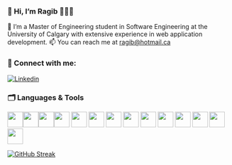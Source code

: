 ### 👋 Hi, I’m Ragib 👨🏽‍💻
  🌱 I’m a Master of Engineering student in Software Engineering at the University of Calgary with extensive experience in web application development. 
  📫 You can reach me at ragib@hotmail.ca













### 🤝 Connect with me: 
[![Linkedin](https://img.shields.io/badge/LinkedIn-0077B5?style=for-the-badge&logo=linkedin&logoColor=white)](https://www.linkedin.com/in/ragibsina)











### 🗂 Languages & Tools
<img height=35 src="https://cdn.jsdelivr.net/gh/devicons/devicon/icons/html5/html5-original.svg" /><img height=35 src="https://cdn.jsdelivr.net/gh/devicons/devicon/icons/css3/css3-original.svg" /><img height=35 src="https://cdn.jsdelivr.net/gh/devicons/devicon/icons/sass/sass-original.svg"/><img height=35 src="https://cdn.jsdelivr.net/gh/devicons/devicon/icons/javascript/javascript-original.svg" />
<img height=35 src="https://cdn.jsdelivr.net/gh/devicons/devicon/icons/typescript/typescript-plain.svg" />
<img height=35 src="https://cdn.jsdelivr.net/gh/devicons/devicon/icons/react/react-original.svg" />
<img height=35 src="https://cdn.jsdelivr.net/gh/devicons/devicon/icons/nextjs/nextjs-original-wordmark.svg" />
<img height=35 src="https://cdn.jsdelivr.net/gh/devicons/devicon/icons/express/express-original-wordmark.svg"/>
<img height=35 src="https://cdn.jsdelivr.net/gh/devicons/devicon/icons/mongodb/mongodb-original-wordmark.svg" />
<img height=35 src="https://cdn.jsdelivr.net/gh/devicons/devicon@latest/icons/python/python-original.svg" />
<img height=35 src="https://cdn.jsdelivr.net/gh/devicons/devicon@latest/icons/numpy/numpy-original-wordmark.svg" />
<img height=35 src="https://cdn.jsdelivr.net/gh/devicons/devicon@latest/icons/django/django-plain.svg" />
<img height=35 src="https://cdn.jsdelivr.net/gh/devicons/devicon@latest/icons/java/java-original-wordmark.svg" />
<img height=35 src="https://cdn.jsdelivr.net/gh/devicons/devicon@latest/icons/cplusplus/cplusplus-plain.svg" />



[![GitHub Streak](https://streak-stats.demolab.com?user=ragibs&theme=github-light&hide_border=true)](https://github.com/ragibs)








<!---
ragibs/ragibs is a ✨ special ✨ repository because its `README.md` (this file) appears on your GitHub profile.
You can click the Preview link to take a look at your changes.
--->
